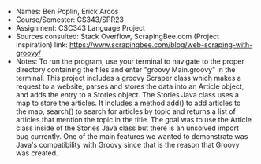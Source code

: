 * Names: Ben Poplin, Erick Arcos
* Course/Semester: CS343/SPR23 
* Assignment: CSC343 Language Project
* Sources consulted: Stack Overflow, ScrapingBee.com (Project inspiration) link: https://www.scrapingbee.com/blog/web-scraping-with-groovy/
* Notes: To run the program, use your terminal to navigate to the proper directory containing the files and enter "groovy Main.groovy" in the terminal. This project includes a groovy Scraper class which makes a request to a website, parses and stores the data into an Article object, and adds the entry to a Stories object. The Stories Java class uses a map to store the articles. It includes a method add() to add articles to the map, search() to search for articles by topic and returns a list of articles that mention the topic in the title. The goal was to use the Article class inside of the Stories Java class but there is an unsolved import bug currently. One of the main features we wanted to demonstrate was Java's compatibility with Groovy since that is the reason that Groovy was created.